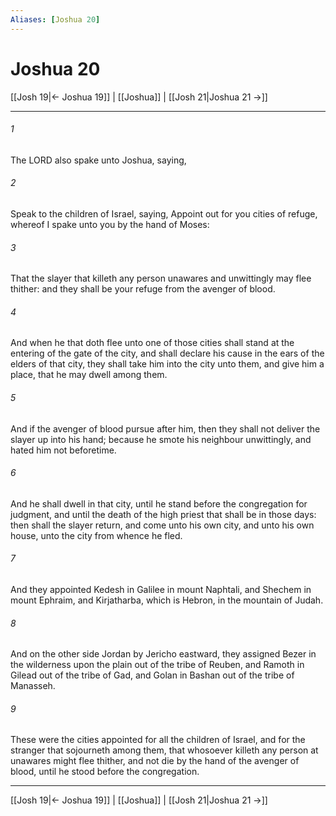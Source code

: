 ```yaml
---
Aliases: [Joshua 20]
---
```

# Joshua 20

[[Josh 19|← Joshua 19]] | [[Joshua]] | [[Josh 21|Joshua 21 →]]
***



###### 1 
The LORD also spake unto Joshua, saying, 

###### 2 
Speak to the children of Israel, saying, Appoint out for you cities of refuge, whereof I spake unto you by the hand of Moses: 

###### 3 
That the slayer that killeth any person unawares and unwittingly may flee thither: and they shall be your refuge from the avenger of blood. 

###### 4 
And when he that doth flee unto one of those cities shall stand at the entering of the gate of the city, and shall declare his cause in the ears of the elders of that city, they shall take him into the city unto them, and give him a place, that he may dwell among them. 

###### 5 
And if the avenger of blood pursue after him, then they shall not deliver the slayer up into his hand; because he smote his neighbour unwittingly, and hated him not beforetime. 

###### 6 
And he shall dwell in that city, until he stand before the congregation for judgment, and until the death of the high priest that shall be in those days: then shall the slayer return, and come unto his own city, and unto his own house, unto the city from whence he fled. 

###### 7 
And they appointed Kedesh in Galilee in mount Naphtali, and Shechem in mount Ephraim, and Kirjatharba, which is Hebron, in the mountain of Judah. 

###### 8 
And on the other side Jordan by Jericho eastward, they assigned Bezer in the wilderness upon the plain out of the tribe of Reuben, and Ramoth in Gilead out of the tribe of Gad, and Golan in Bashan out of the tribe of Manasseh. 

###### 9 
These were the cities appointed for all the children of Israel, and for the stranger that sojourneth among them, that whosoever killeth any person at unawares might flee thither, and not die by the hand of the avenger of blood, until he stood before the congregation.

***
[[Josh 19|← Joshua 19]] | [[Joshua]] | [[Josh 21|Joshua 21 →]]
